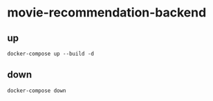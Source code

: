 # movie-recommendation-backend

## up
`docker-compose up --build -d`

## down
`docker-compose down`
